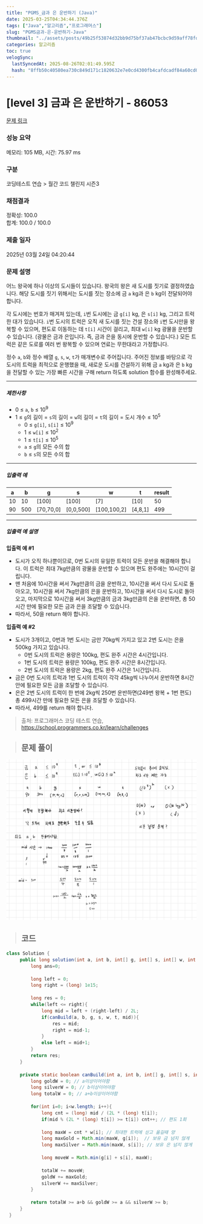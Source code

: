 ```yaml
---
title: "PGMS_금과 은 운반하기 (Java)"
date: 2025-03-25T04:34:44.376Z
tags: ["Java","알고리즘","프로그래머스"]
slug: "PGMS금과-은-운반하기-Java"
thumbnail: "../assets/posts/49b25f53874d32bb9d75bf37ab47bcbc9d59aff78fd46d48eb51570086f91a75.png"
categories: 알고리즘
toc: true
velogSync:
  lastSyncedAt: 2025-08-26T02:01:49.595Z
  hash: "8ffb50c40580ea730c849d171c1820632e7e0cd4300fb4cafdcadf84a60cd060"
---
```


# [level 3] 금과 은 운반하기 - 86053 
 
 [문제 링크](https://school.programmers.co.kr/learn/courses/30/lessons/86053) 
 
 ### 성능 요약
 
 메모리: 105 MB, 시간: 75.97 ms
 
 ### 구분
 
 코딩테스트 연습 > 월간 코드 챌린지 시즌3
 
 ### 채점결과
 
 정확성: 100.0<br/>합계: 100.0 / 100.0
 
 ### 제출 일자
 
 2025년 03월 24일 04:20:44
 
 ### 문제 설명
 
 <p>어느 왕국에 하나 이상의 도시들이 있습니다. 왕국의 왕은 새 도시를 짓기로 결정하였습니다. 해당 도시를 짓기 위해서는 도시를 짓는 장소에 금 <code>a</code> kg과 은 <code>b</code> kg이 전달되어야 합니다.</p>
 
 <p>각 도시에는 번호가 매겨져 있는데, <code>i</code>번 도시에는 금 <code>g[i]</code> kg, 은 <code>s[i]</code> kg, 그리고 트럭 한 대가 있습니다. <code>i</code>번 도시의 트럭은 오직 새 도시를 짓는 건설 장소와 <code>i</code>번 도시만을 왕복할 수 있으며, 편도로 이동하는 데 <code>t[i]</code> 시간이 걸리고, 최대 <code>w[i]</code> kg 광물을 운반할 수 있습니다. (광물은 금과 은입니다. 즉, 금과 은을 동시에 운반할 수 있습니다.) 모든 트럭은 같은 도로를 여러 번 왕복할 수 있으며 연료는 무한대라고 가정합니다.</p>
 
 <p>정수 <code>a</code>, <code>b</code>와 정수 배열 <code>g</code>, <code>s</code>, <code>w</code>, <code>t</code>가 매개변수로 주어집니다. 주어진 정보를 바탕으로 각 도시의 트럭을 최적으로 운행했을 때, 새로운 도시를 건설하기 위해 금 <code>a</code> kg과 은 <code>b</code> kg을 전달할 수 있는 가장 빠른 시간을 구해 return 하도록 solution 함수를 완성해주세요.</p>
 
 <hr>
 
 <h5>제한사항</h5>
 
 <ul>
 <li>0 ≤ <code>a</code>, <code>b</code> ≤ 10<sup>9</sup></li>
 <li>1 ≤ <code>g</code>의 길이 = <code>s</code>의 길이 = <code>w</code>의 길이 = <code>t</code>의 길이 = 도시 개수 ≤ 10<sup>5</sup>
 
 <ul>
 <li>0 ≤ <code>g[i]</code>, <code>s[i]</code> ≤ 10<sup>9</sup></li>
 <li>1 ≤ <code>w[i]</code> ≤ 10<sup>2</sup></li>
 <li>1 ≤ <code>t[i]</code> ≤ 10<sup>5</sup></li>
 <li><code>a</code> ≤ <code>g</code>의 모든 수의 합</li>
 <li><code>b</code> ≤ <code>s</code>의 모든 수의 합</li>
 </ul></li>
 </ul>
 
 <hr>
 
 <h5>입출력 예</h5>
 <table class="table">
         <thead><tr>
 <th>a</th>
 <th>b</th>
 <th>g</th>
 <th>s</th>
 <th>w</th>
 <th>t</th>
 <th>result</th>
 </tr>
 </thead>
         <tbody><tr>
 <td>10</td>
 <td>10</td>
 <td>[100]</td>
 <td>[100]</td>
 <td>[7]</td>
 <td>[10]</td>
 <td>50</td>
 </tr>
 <tr>
 <td>90</td>
 <td>500</td>
 <td>[70,70,0]</td>
 <td>[0,0,500]</td>
 <td>[100,100,2]</td>
 <td>[4,8,1]</td>
 <td>499</td>
 </tr>
 </tbody>
       </table>
 <hr>
 
 <h5>입출력 예 설명</h5>
 
 <p><strong>입출력 예 #1</strong></p>
 
 <ul>
 <li>도시가 오직 하나뿐이므로, 0번 도시의 유일한 트럭이 모든 운반을 해결해야 합니다. 이 트럭은 최대 7kg만큼의 광물을 운반할 수 있으며 편도 완주에는 10시간이 걸립니다.</li>
 <li>맨 처음에 10시간을 써서 7kg만큼의 금을 운반하고, 10시간을 써서 다시 도시로 돌아오고, 10시간을 써서 7kg만큼의 은을 운반하고, 10시간을 써서 다시 도시로 돌아오고, 마지막으로 10시간을 써서 3kg만큼의 금과 3kg만큼의 은을 운반하면, 총 50시간 만에 필요한 모든 금과 은을 조달할 수 있습니다.</li>
 <li>따라서, 50을 return 해야 합니다.</li>
 </ul>
 
 <p><strong>입출력 예 #2</strong></p>
 
 <ul>
 <li>도시가 3개이고, 0번과 1번 도시는 금만 70kg씩 가지고 있고 2번 도시는 은을 500kg 가지고 있습니다.
 
 <ul>
 <li>0번 도시의 트럭은 용량은 100kg, 편도 완주 시간은 4시간입니다.</li>
 <li>1번 도시의 트럭은 용량은 100kg, 편도 완주 시간은 8시간입니다.</li>
 <li>2번 도시의 트럭은 용량은 2kg, 편도 완주 시간은 1시간입니다.</li>
 </ul></li>
 <li>금은 0번 도시의 트럭과 1번 도시의 트럭이 각각 45kg씩 나누어서 운반하면 8시간 안에 필요한 모든 금을 조달할 수 있습니다.</li>
 <li>은은 2번 도시의 트럭이 한 번에 2kg씩 250번 운반하면(249번 왕복 + 1번 편도) 총 499시간 만에 필요한 모든 은을 조달할 수 있습니다.</li>
 <li>따라서, 499를 return 해야 합니다.</li>
 </ul>
 
 
 > 출처: 프로그래머스 코딩 테스트 연습, https://school.programmers.co.kr/learn/challenges
 
> ## 문제 풀이

![](/assets/posts/98ef10a64df9f875d2840d164375bf810c523bdba9cae352ddf4917a61db6531.png)


> ## 코드

```java
class Solution {
     public long solution(int a, int b, int[] g, int[] s, int[] w, int[] t) {
         long ans=0;
         
         long left = 0;
         long right = (long) 1e15;
         
         long res = 0;
         while(left <= right){
             long mid = left + (right-left) / 2L;
             if(canBuild(a, b, g, s, w, t, mid)){
                 res = mid;
                 right = mid-1;
             }
             else left = mid+1;
         }
         return res;
     }
     
     private static boolean canBuild(int a, int b, int[] g, int[] s, int[] w, int[] t, long mid){
         long goldW = 0; // a이상이어야함
         long silverW = 0; // b이상이어야함
         long totalW = 0; // a+b이상이어야함
             
         for(int i=0; i<w.length; i++){
             long cnt = (long) mid / (2L * (long) t[i]);
             if(mid % (2L * (long) t[i]) >= t[i]) cnt++; // 편도 1회 
             
             long maxW = cnt * w[i]; // 최대한 트럭에 싣고 옮길때 양
             long maxGold = Math.min(maxW, g[i]);  // 보유 금 넘지 않게
             long maxSilver = Math.min(maxW, s[i]); // 보유 은 넘지 않게
             
             long moveW = Math.min(g[i] + s[i], maxW);
             
             totalW += moveW;
             goldW += maxGold;
             silverW += maxSilver;
         }
         
         return totalW >= a+b && goldW >= a && silverW >= b;
     }
 }
```